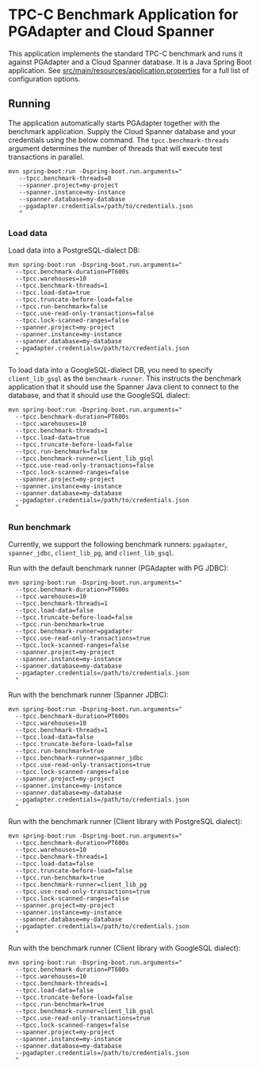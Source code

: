# TPC-C Benchmark Application for PGAdapter and Cloud Spanner

This application implements the standard TPC-C benchmark and runs it against PGAdapter and a Cloud
Spanner database. It is a Java Spring Boot application. See [src/main/resources/application.properties](src/main/resources/application.properties)
for a full list of configuration options.

## Running

The application automatically starts PGAdapter together with the benchmark application. Supply the
Cloud Spanner database and your credentials using the below command. The `tpcc.benchmark-threads`
argument determines the number of threads that will execute test transactions in parallel.

```shell
mvn spring-boot:run -Dspring-boot.run.arguments="
   --tpcc.benchmark-threads=8
   --spanner.project=my-project
   --spanner.instance=my-instance
   --spanner.database=my-database
   --pgadapter.credentials=/path/to/credentials.json
   "
```

### Load data

Load data into a PostgreSQL-dialect DB:

```shell
mvn spring-boot:run -Dspring-boot.run.arguments="
  --tpcc.benchmark-duration=PT600s
  --tpcc.warehouses=10
  --tpcc.benchmark-threads=1
  --tpcc.load-data=true
  --tpcc.truncate-before-load=false
  --tpcc.run-benchmark=false
  --tpcc.use-read-only-transactions=false
  --tpcc.lock-scanned-ranges=false
  --spanner.project=my-project
  --spanner.instance=my-instance
  --spanner.database=my-database
  --pgadapter.credentials=/path/to/credentials.json
  "
```

To load data into a GoogleSQL-dialect DB, you need to specify `client_lib_gsql` as the `benchmark-runner`. This instructs the benchmark application that it should use the Spanner Java client to connect to the database, and that it should use the GoogleSQL dialect:

```shell
mvn spring-boot:run -Dspring-boot.run.arguments="
  --tpcc.benchmark-duration=PT600s
  --tpcc.warehouses=10
  --tpcc.benchmark-threads=1
  --tpcc.load-data=true
  --tpcc.truncate-before-load=false
  --tpcc.run-benchmark=false
  --tpcc.benchmark-runner=client_lib_gsql
  --tpcc.use-read-only-transactions=false
  --tpcc.lock-scanned-ranges=false
  --spanner.project=my-project
  --spanner.instance=my-instance
  --spanner.database=my-database
  --pgadapter.credentials=/path/to/credentials.json
  "
```

### Run benchmark

Currently, we support the following benchmark runners: `pgadapter`, `spanner_jdbc`, `client_lib_pg`, and `client_lib_gsql`.

Run with the default benchmark runner (PGAdapter with PG JDBC):

```shell
mvn spring-boot:run -Dspring-boot.run.arguments="
  --tpcc.benchmark-duration=PT600s
  --tpcc.warehouses=10
  --tpcc.benchmark-threads=1
  --tpcc.load-data=false
  --tpcc.truncate-before-load=false
  --tpcc.run-benchmark=true
  --tpcc.benchmark-runner=pgadapter
  --tpcc.use-read-only-transactions=true
  --tpcc.lock-scanned-ranges=false
  --spanner.project=my-project
  --spanner.instance=my-instance
  --spanner.database=my-database
  --pgadapter.credentials=/path/to/credentials.json
  "
```

Run with the benchmark runner (Spanner JDBC):

```shell
mvn spring-boot:run -Dspring-boot.run.arguments="
  --tpcc.benchmark-duration=PT600s
  --tpcc.warehouses=10
  --tpcc.benchmark-threads=1
  --tpcc.load-data=false
  --tpcc.truncate-before-load=false
  --tpcc.run-benchmark=true
  --tpcc.benchmark-runner=spanner_jdbc
  --tpcc.use-read-only-transactions=true
  --tpcc.lock-scanned-ranges=false
  --spanner.project=my-project
  --spanner.instance=my-instance
  --spanner.database=my-database
  --pgadapter.credentials=/path/to/credentials.json
  "
```

Run with the benchmark runner (Client library with PostgreSQL dialect):

```shell
mvn spring-boot:run -Dspring-boot.run.arguments="
  --tpcc.benchmark-duration=PT600s
  --tpcc.warehouses=10
  --tpcc.benchmark-threads=1
  --tpcc.load-data=false
  --tpcc.truncate-before-load=false
  --tpcc.run-benchmark=true
  --tpcc.benchmark-runner=client_lib_pg
  --tpcc.use-read-only-transactions=true
  --tpcc.lock-scanned-ranges=false
  --spanner.project=my-project
  --spanner.instance=my-instance
  --spanner.database=my-database
  --pgadapter.credentials=/path/to/credentials.json
  "
```

Run with the benchmark runner (Client library with GoogleSQL dialect):

```shell
mvn spring-boot:run -Dspring-boot.run.arguments="
  --tpcc.benchmark-duration=PT600s
  --tpcc.warehouses=10
  --tpcc.benchmark-threads=1
  --tpcc.load-data=false
  --tpcc.truncate-before-load=false
  --tpcc.run-benchmark=true
  --tpcc.benchmark-runner=client_lib_gsql
  --tpcc.use-read-only-transactions=true
  --tpcc.lock-scanned-ranges=false
  --spanner.project=my-project
  --spanner.instance=my-instance
  --spanner.database=my-database
  --pgadapter.credentials=/path/to/credentials.json
  "
```
